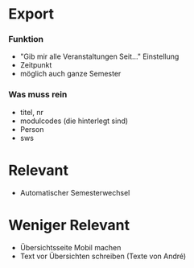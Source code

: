 # Export

### Funktion

* "Gib mir alle Veranstaltungen Seit…" Einstellung
* Zeitpunkt
* möglich auch ganze Semester

### Was muss rein

* titel, nr
* modulcodes (die hinterlegt sind)
* Person
* sws



# Relevant

* Automatischer Semesterwechsel

# Weniger Relevant

+ Übersichtsseite Mobil machen
+ Text vor Übersichten schreiben (Texte von André)